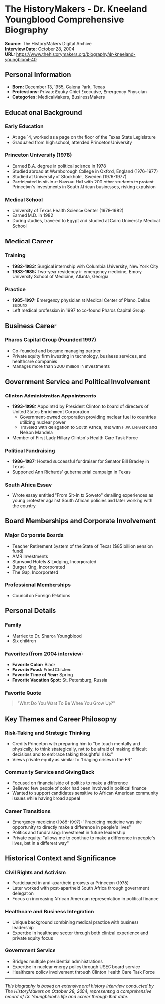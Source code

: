 # The HistoryMakers - Dr. Kneeland Youngblood Comprehensive Biography

**Source:** The HistoryMakers Digital Archive  
**Interview Date:** October 28, 2004  
**URL:** https://www.thehistorymakers.org/biography/dr-kneeland-youngblood-40

## Personal Information
- **Born:** December 13, 1955, Galena Park, Texas
- **Professions:** Private Equity Chief Executive, Emergency Physician
- **Categories:** MedicalMakers, BusinessMakers

## Educational Background

### Early Education
- At age 14, worked as a page on the floor of the Texas State Legislature
- Graduated from high school, attended Princeton University

### Princeton University (1978)
- Earned B.A. degree in political science in 1978
- Studied abroad at Warnborough College in Oxford, England (1976-1977)
- Studied at University of Stockholm, Sweden (1976-1977)
- Participated in sit-in at Nassau Hall with 200 other students to protest Princeton's investments in South African businesses, risking expulsion

### Medical School
- University of Texas Health Science Center (1978-1982)
- Earned M.D. in 1982
- During studies, traveled to Egypt and studied at Cairo University Medical School

## Medical Career

### Training
- **1982-1983:** Surgical internship with Columbia University, New York City
- **1983-1985:** Two-year residency in emergency medicine, Emory University School of Medicine, Atlanta, Georgia

### Practice
- **1985-1997:** Emergency physician at Medical Center of Plano, Dallas suburb
- Left medical profession in 1997 to co-found Pharos Capital Group

## Business Career

### Pharos Capital Group (Founded 1997)
- Co-founded and became managing partner
- Private equity firm investing in technology, business services, and healthcare companies
- Manages more than $200 million in investments

## Government Service and Political Involvement

### Clinton Administration Appointments
- **1993-1998:** Appointed by President Clinton to board of directors of United States Enrichment Corporation
  - Government-owned corporation providing nuclear fuel to countries utilizing nuclear power
  - Traveled with delegation to South Africa, met with F.W. DeKlerk and Nelson Mandela
- Member of First Lady Hillary Clinton's Health Care Task Force

### Political Fundraising
- **1986-1987:** Hosted successful fundraiser for Senator Bill Bradley in Texas
- Supported Ann Richards' gubernatorial campaign in Texas

### South Africa Essay
- Wrote essay entitled "From Sit-In to Soweto" detailing experiences as young protester against South African policies and later working with the country

## Board Memberships and Corporate Involvement

### Major Corporate Boards
- Teacher Retirement System of the State of Texas ($85 billion pension fund)
- AMR Investments
- Starwood Hotels & Lodging, Incorporated
- Burger King, Incorporated
- The Gap, Incorporated

### Professional Memberships
- Council on Foreign Relations

## Personal Details

### Family
- Married to Dr. Sharon Youngblood
- Six children

### Favorites (from 2004 interview)
- **Favorite Color:** Black
- **Favorite Food:** Fried Chicken
- **Favorite Time of Year:** Spring
- **Favorite Vacation Spot:** St. Petersburg, Russia

### Favorite Quote
> "What Do You Want To Be When You Grow Up?"

## Key Themes and Career Philosophy

### Risk-Taking and Strategic Thinking
- Credits Princeton with preparing him to "be tough mentally and physically, to think strategically, not to be afraid of making difficult decisions and to embrace taking thoughtful risks"
- Views private equity as similar to "triaging crises in the ER"

### Community Service and Giving Back
- Focused on financial side of politics to make a difference
- Believed few people of color had been involved in political finance
- Wanted to support candidates sensitive to African American community issues while having broad appeal

### Career Transitions
- Emergency medicine (1985-1997): "Practicing medicine was the opportunity to directly make a difference in people's lives"
- Politics and fundraising: Investment in future leadership
- Private equity: "allows me to continue to make a difference in people's lives, but in a different way"

## Historical Context and Significance

### Civil Rights and Activism
- Participated in anti-apartheid protests at Princeton (1978)
- Later worked with post-apartheid South Africa through government delegation
- Focus on increasing African American representation in political finance

### Healthcare and Business Integration
- Unique background combining medical practice with business leadership
- Expertise in healthcare sector through both clinical experience and private equity focus

### Government Service
- Bridged multiple presidential administrations
- Expertise in nuclear energy policy through USEC board service
- Healthcare policy involvement through Clinton Health Care Task Force

---

*This biography is based on extensive oral history interview conducted by The HistoryMakers on October 28, 2004, representing a comprehensive record of Dr. Youngblood's life and career through that date.*